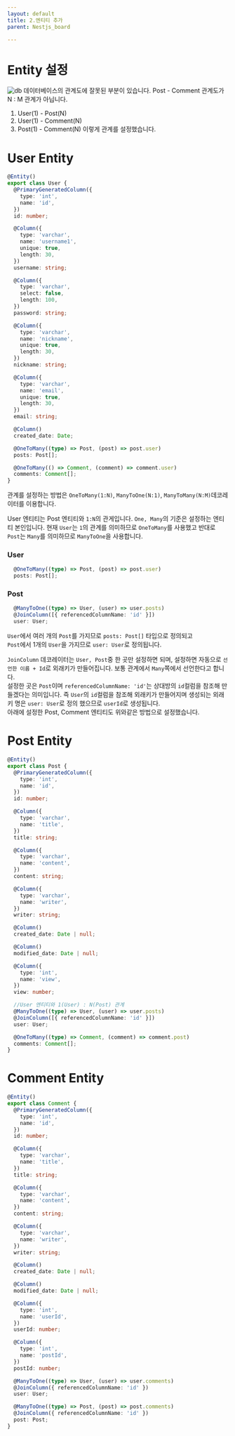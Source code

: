 ```yaml
---
layout: default
title: 2.엔티티 추가
parent: Nestjs_board

---
```

# Entity 설정
![db](/docs/nestjs_board/images/board_ERD.png)
데이터베이스의 관계도에 잘못된 부분이 있습니다. Post - Comment 관계도가 N : M 관계가 아닙니다.
1. User(1) - Post(N)  
2. User(1) - Comment(N)
3. Post(1) - Comment(N)
이렇게 관계를 설정했습니다.

# User Entity
```typescript
@Entity()
export class User {
  @PrimaryGeneratedColumn({
    type: 'int',
    name: 'id',
  })
  id: number;

  @Column({
    type: 'varchar',
    name: 'username1',
    unique: true,
    length: 30,
  })
  username: string;

  @Column({
    type: 'varchar',
    select: false,
    length: 100,
  })
  password: string;

  @Column({
    type: 'varchar',
    name: 'nickname',
    unique: true,
    length: 30,
  })
  nickname: string;

  @Column({
    type: 'varchar',
    name: 'email',
    unique: true,
    length: 30,
  })
  email: string;

  @Column()
  created_date: Date;

  @OneToMany((type) => Post, (post) => post.user)
  posts: Post[];

  @OneToMany(() => Comment, (comment) => comment.user)
  comments: Comment[];
}
```

관계를 설정하는 방법은 `OneToMany(1:N)`, `ManyToOne(N:1)`, `ManyToMany(N:M)`데코레이터를 이용합니다.    

User 엔티티는 Post 엔티티와 `1:N`의 관게입니다.
`One, Many`의 기준은 설정하는 엔티티 본인입니다. 현재 `User`는 `1`의 관계를 의미하므로 `OneToMany`를 사용했고 반대로 `Post`는 `Many`를 의미하므로 `ManyToOne`을 사용합니다.  

### User
```typescript
  @OneToMany((type) => Post, (post) => post.user)
  posts: Post[];
```
### Post
```typescript
  @ManyToOne((type) => User, (user) => user.posts)
  @JoinColumn([{ referencedColumnName: 'id' }])
  user: User;
```
`User`에서 여러 개의 `Post`를 가지므로 `posts: Post[]` 타입으로 정의되고  
`Post`에서 1개의 `User`을 가지므로 `user: User`로 정의됩니다.  

`JoinColumn` 데코레이터는 `User, Post`중 한 곳만 설정하면 되며, 설정하면 자동으로 `선언한 이름 + Id`로 외래키가 만들어집니다. 보통 관계에서 `Many`쪽에서 선언한다고 합니다.  
설정한 곳은 `Post`이며 `referencedColumnName: 'id'`는 상대방의 `id`컬럼을 참조해 만들겠다는 의미입니다. 즉 `User`의 `id`컬럼을 참조해 외래키가 만들어지며 생성되는 외래키 명은 `user: User`로 정의 했으므로 `userId`로 생성됩니다.  
아래에 설정한 Post, Comment 엔티티도 위와같은 방법으로 설정했습니다. 

# Post Entity
```typescript
@Entity()
export class Post {
  @PrimaryGeneratedColumn({
    type: 'int',
    name: 'id',
  })
  id: number;

  @Column({
    type: 'varchar',
    name: 'title',
  })
  title: string;

  @Column({
    type: 'varchar',
    name: 'content',
  })
  content: string;

  @Column({
    type: 'varchar',
    name: 'writer',
  })
  writer: string;

  @Column()
  created_date: Date | null;

  @Column()
  modified_date: Date | null;

  @Column({
    type: 'int',
    name: 'view',
  })
  view: number;

  //User 엔티티와 1(User) : N(Post) 관계
  @ManyToOne((type) => User, (user) => user.posts)
  @JoinColumn([{ referencedColumnName: 'id' }])
  user: User;

  @OneToMany((type) => Comment, (comment) => comment.post)
  comments: Comment[];
}
```

# Comment Entity
```typescript
@Entity()
export class Comment {
  @PrimaryGeneratedColumn({
    type: 'int',
    name: 'id',
  })
  id: number;

  @Column({
    type: 'varchar',
    name: 'title',
  })
  title: string;

  @Column({
    type: 'varchar',
    name: 'content',
  })
  content: string;

  @Column({
    type: 'varchar',
    name: 'writer',
  })
  writer: string;

  @Column()
  created_date: Date | null;

  @Column()
  modified_date: Date | null;

  @Column({
    type: 'int',
    name: 'userId',
  })
  userId: number;

  @Column({
    type: 'int',
    name: 'postId',
  })
  postId: number;

  @ManyToOne((type) => User, (user) => user.comments)
  @JoinColumn({ referencedColumnName: 'id' })
  user: User;

  @ManyToOne((type) => Post, (post) => post.comments)
  @JoinColumn({ referencedColumnName: 'id' })
  post: Post;
}
```